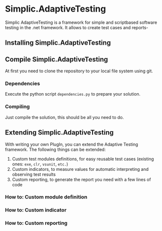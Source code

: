 # Simplic.AdaptiveTesting
Simplic AdaptiveTesting is a framework for simple and scriptbased software testing in the .net framework. It allows to create test cases and reports-

## Installing Simplic.AdaptiveTesting

## Compile Simplic.AdaptiveTesting

At first you need to clone the repository to your local file system using git.

### Dependencies

Execute the python script `dependencies.py` to prepare your solution.

### Compiling

Just compile the solution, this should be all you need to do.

## Extending Simplic.AdaptiveTesting

With writing your own PlugIn, you can extend the Adaptive Testing framework. The following things can be extended:

1. Custom test modules definitions, for easy reusable test cases (existing ones: `exe`, `clr`, `vsunit`, `etc.`)
2. Custom indicators, to measure values for automatic interpreting and observing test results
3. Custom reporting, to generate the report you need with a few lines of code

### How to: Custom module definition

### How to: Custom indicator

### How to: Custom reporting